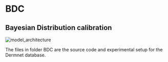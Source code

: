# BDC
## Bayesian Distribution calibration

![model_architecture](fig/BDC_Main.jpg)

The files in folder BDC are the source code and experimental setup for the Dermnet database.
